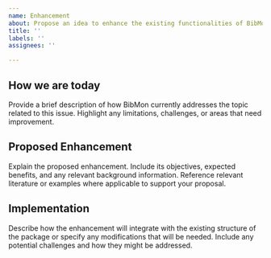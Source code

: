 ```yaml
---
name: Enhancement
about: Propose an idea to enhance the existing functionalities of BibMon.
title: ''
labels: ''
assignees: ''

---
```


## How we are today
Provide a brief description of how BibMon currently addresses the topic related to this issue. Highlight any limitations, challenges, or areas that need improvement.

## Proposed Enhancement
Explain the proposed enhancement. Include its objectives, expected benefits, and any relevant background information. Reference relevant literature or examples where applicable to support your proposal.

## Implementation
Describe how the enhancement will integrate with the existing structure of the package or specify any modifications that will be needed. Include any potential challenges and how they might be addressed.
